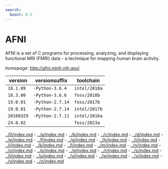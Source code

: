 ```yaml
---
search:
  boost: 0.5
---
```

# AFNI

AFNI is a set of C programs for processing, analyzing, and displaying functional MRI (FMRI) data -  a technique for mapping human brain activity.

*homepage*: <http://afni.nimh.nih.gov/>

version | versionsuffix | toolchain
--------|---------------|----------
``18.1.09`` | ``-Python-3.6.4`` | ``intel/2018a``
``18.3.00`` | ``-Python-3.6.6`` | ``foss/2018b``
``19.0.01`` | ``-Python-2.7.14`` | ``foss/2017b``
``19.0.01`` | ``-Python-2.7.14`` | ``intel/2017b``
``20160329`` | ``-Python-2.7.11`` | ``intel/2016a``
``24.0.02`` |  | ``foss/2023a``

[../0/index.md](0) - [../a/index.md](a) - [../b/index.md](b) - [../c/index.md](c) - [../d/index.md](d) - [../e/index.md](e) - [../f/index.md](f) - [../g/index.md](g) - [../h/index.md](h) - [../i/index.md](i) - [../j/index.md](j) - [../k/index.md](k) - [../l/index.md](l) - [../m/index.md](m) - [../n/index.md](n) - [../o/index.md](o) - [../p/index.md](p) - [../q/index.md](q) - [../r/index.md](r) - [../s/index.md](s) - [../t/index.md](t) - [../u/index.md](u) - [../v/index.md](v) - [../w/index.md](w) - [../x/index.md](x) - [../y/index.md](y) - [../z/index.md](z)

